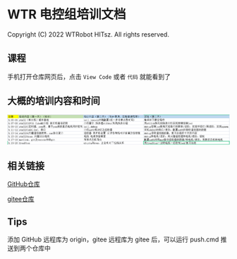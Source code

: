 # WTR 电控组培训文档

Copyright (C) 2022 WTRobot HITsz. All rights reserved. 

## 课程
手机打开仓库网页后，点击 `View Code` 或者 `代码` 就能看到了

## 大概的培训内容和时间

![电控培训日程](电控培训日程.png)

## 相关链接

[GitHub仓库](https://github.com/MirTITH/WTR-EC-Training)

[gitee仓库](https://gitee.com/tithchan/wtr-ec-training)

## Tips

添加 GitHub 远程库为 origin，gitee 远程库为 gitee 后，可以运行 push.cmd 推送到两个仓库中